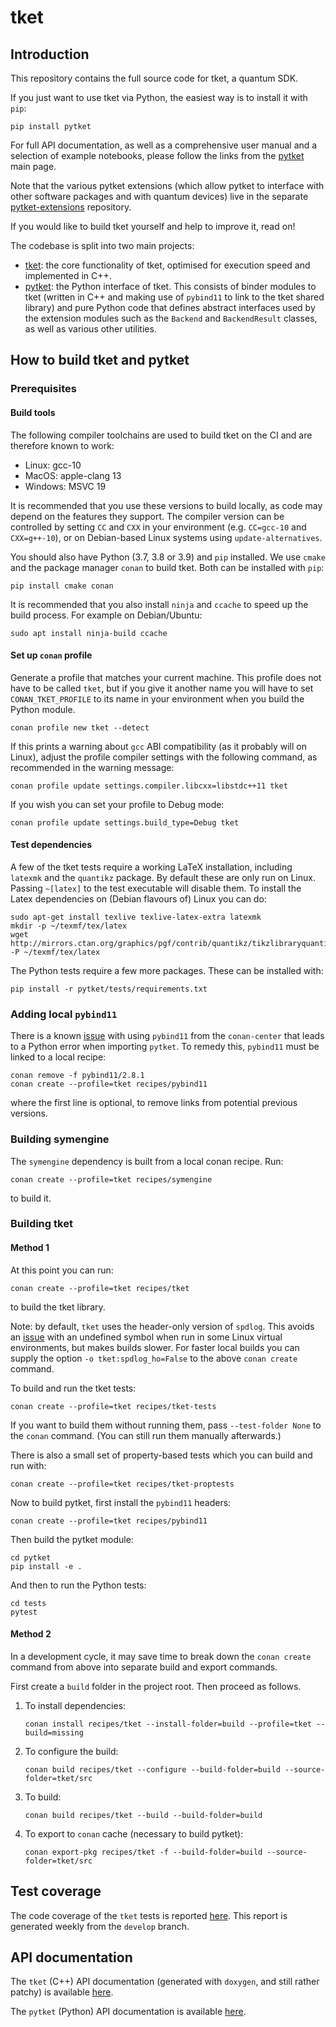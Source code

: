 # tket

## Introduction

This repository contains the full source code for tket, a quantum SDK.

If you just want to use tket via Python, the easiest way is to install it with
`pip`:

```shell
pip install pytket
```

For full API documentation, as well as a comprehensive user manual and a
selection of example notebooks, please follow the links from the
[pytket](https://github.com/CQCL/pytket) main page.

Note that the various pytket extensions (which allow pytket to interface with
other software packages and with quantum devices) live in the separate
[pytket-extensions](https://github.com/CQCL/pytket-extensions) repository.

If you would like to build tket yourself and help to improve it, read on!

The codebase is split into two main projects:
 - [tket](tket): the core functionality of tket, optimised for execution speed
   and implemented in C++.
 - [pytket](pytket): the Python interface of tket. This consists of
   binder modules to tket (written in C++ and making use of `pybind11` to link to the tket
   shared library) and pure Python code that defines abstract interfaces 
   used by the extension modules such as the `Backend` and `BackendResult` classes,
   as well as various other utilities.

## How to build tket and pytket

### Prerequisites

#### Build tools

The following compiler toolchains are used to build tket on the CI and are
therefore known to work:

* Linux: gcc-10
* MacOS: apple-clang 13
* Windows: MSVC 19

It is recommended that you use these versions to build locally, as code may
depend on the features they support. The compiler version can be controlled by
setting `CC` and `CXX` in your environment (e.g. `CC=gcc-10` and `CXX=g++-10`),
or on Debian-based Linux systems using `update-alternatives`.

You should also have Python (3.7, 3.8 or 3.9) and `pip` installed. We use
`cmake` and the package manager `conan` to build tket. Both can be installed
with `pip`:

```shell
pip install cmake conan
```

It is recommended that you also install `ninja` and `ccache` to speed up the
build process. For example on Debian/Ubuntu:

```shell
sudo apt install ninja-build ccache
```

#### Set up `conan` profile

Generate a profile that matches your current machine. This profile does not have
to be called `tket`, but if you give it another name you will have to set
`CONAN_TKET_PROFILE` to its name in your environment when you build the Python
module.

```shell
conan profile new tket --detect
```

If this prints a warning about `gcc` ABI compatibility (as it probably will on
Linux), adjust the profile compiler settings with the following command, as
recommended in the warning message:

```shell
conan profile update settings.compiler.libcxx=libstdc++11 tket
```

If you wish you can set your profile to Debug mode:

```shell
conan profile update settings.build_type=Debug tket
```

#### Test dependencies

A few of the tket tests require a working LaTeX installation, including
`latexmk` and the `quantikz` package. By default these are only run on Linux.
Passing `~[latex]` to the test executable will disable them. To install the
Latex dependencies on (Debian flavours of) Linux you can do:

```shell
sudo apt-get install texlive texlive-latex-extra latexmk
mkdir -p ~/texmf/tex/latex
wget http://mirrors.ctan.org/graphics/pgf/contrib/quantikz/tikzlibraryquantikz.code.tex -P ~/texmf/tex/latex
```

The Python tests require a few more packages. These can be installed with:

```shell
pip install -r pytket/tests/requirements.txt
```

### Adding local `pybind11`

There is a known [issue](https://github.com/conan-io/conan-center-index/issues/6605) with using `pybind11`
from the `conan-center` that leads to a Python error when importing `pytket`. To remedy this, 
`pybind11` must be linked to a local recipe:

```shell
conan remove -f pybind11/2.8.1
conan create --profile=tket recipes/pybind11
```

where the first line is optional, to remove links from potential previous versions.

### Building symengine

The `symengine` dependency is built from a local conan recipe. Run:

```shell
conan create --profile=tket recipes/symengine
```

to build it.

### Building tket

#### Method 1

At this point you can run:

```shell
conan create --profile=tket recipes/tket
```

to build the tket library.

Note: by default, `tket` uses the header-only version of `spdlog`. This avoids
an
[issue](https://github.com/conan-io/conan-docker-tools/issues/303#issuecomment-922492130)
with an undefined symbol when run in some Linux virtual environments, but makes
builds slower. For faster local builds you can supply the option
`-o tket:spdlog_ho=False` to the above `conan create` command.

To build and run the tket tests:

```shell
conan create --profile=tket recipes/tket-tests
```

If you want to build them without running them, pass `--test-folder None` to the
`conan` command. (You can still run them manually afterwards.)

There is also a small set of property-based tests which you can build and run
with:

```shell
conan create --profile=tket recipes/tket-proptests
```

Now to build pytket, first install the `pybind11` headers:

```shell
conan create --profile=tket recipes/pybind11
```

Then build the pytket module:

```shell
cd pytket
pip install -e .
```

And then to run the Python tests:

```shell
cd tests
pytest
```

#### Method 2

In a development cycle, it may save time to break down the `conan create`
command from above into separate build and export commands.

First create a `build` folder in the project root. Then proceed as follows.

1. To install dependencies:

   ```shell
   conan install recipes/tket --install-folder=build --profile=tket --build=missing
   ```
2. To configure the build:

   ```shell
   conan build recipes/tket --configure --build-folder=build --source-folder=tket/src
   ```
3. To build:

   ```shell
   conan build recipes/tket --build --build-folder=build
   ```
4. To export to `conan` cache (necessary to build pytket):

   ```shell
   conan export-pkg recipes/tket -f --build-folder=build --source-folder=tket/src
   ```

## Test coverage

The code coverage of the `tket` tests is reported
[here](https://cqcl.github.io/tket/tket/test-coverage/index.html). This report
is generated weekly from the `develop` branch.

## API documentation

The `tket` (C++) API documentation (generated with `doxygen`, and still rather
patchy) is available
[here](https://cqcl.github.io/tket/tket/api/index.html).

The `pytket` (Python) API documentation is available
[here](https://cqcl.github.io/tket/pytket/api/index.html).
